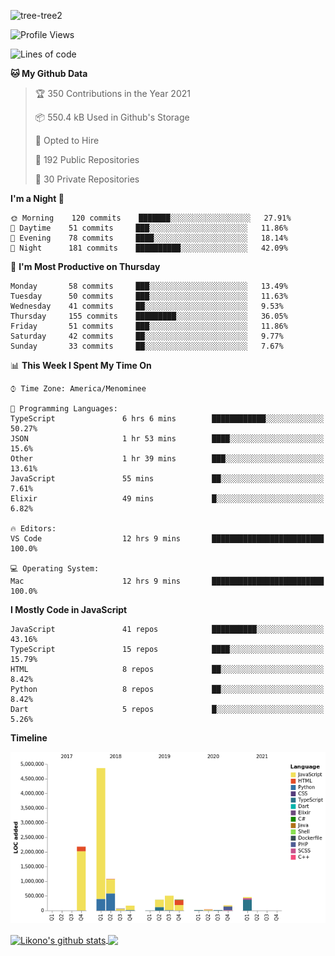 ![tree-tree2](https://user-images.githubusercontent.com/15727947/99866266-688a6380-2b75-11eb-958b-273006b198d8.jpg)


<!--START_SECTION:waka-->
![Profile Views](http://img.shields.io/badge/Profile%20Views-0-blue)

![Lines of code](https://img.shields.io/badge/From%20Hello%20World%20I%27ve%20Written-10.3%20million%20lines%20of%20code-blue)

**🐱 My Github Data** 

> 🏆 350 Contributions in the Year 2021
 > 
> 📦 550.4 kB Used in Github's Storage 
 > 
> 💼 Opted to Hire
 > 
> 📜 192 Public Repositories 
 > 
> 🔑 30 Private Repositories  
 > 
**I'm a Night 🦉** 

```text
🌞 Morning    120 commits    ███████░░░░░░░░░░░░░░░░░░   27.91% 
🌆 Daytime    51 commits     ███░░░░░░░░░░░░░░░░░░░░░░   11.86% 
🌃 Evening    78 commits     ████░░░░░░░░░░░░░░░░░░░░░   18.14% 
🌙 Night      181 commits    ██████████░░░░░░░░░░░░░░░   42.09%

```
📅 **I'm Most Productive on Thursday** 

```text
Monday       58 commits     ███░░░░░░░░░░░░░░░░░░░░░░   13.49% 
Tuesday      50 commits     ███░░░░░░░░░░░░░░░░░░░░░░   11.63% 
Wednesday    41 commits     ██░░░░░░░░░░░░░░░░░░░░░░░   9.53% 
Thursday     155 commits    █████████░░░░░░░░░░░░░░░░   36.05% 
Friday       51 commits     ███░░░░░░░░░░░░░░░░░░░░░░   11.86% 
Saturday     42 commits     ██░░░░░░░░░░░░░░░░░░░░░░░   9.77% 
Sunday       33 commits     ██░░░░░░░░░░░░░░░░░░░░░░░   7.67%

```


📊 **This Week I Spent My Time On** 

```text
⌚︎ Time Zone: America/Menominee

💬 Programming Languages: 
TypeScript               6 hrs 6 mins        ████████████░░░░░░░░░░░░░   50.27% 
JSON                     1 hr 53 mins        ████░░░░░░░░░░░░░░░░░░░░░   15.6% 
Other                    1 hr 39 mins        ███░░░░░░░░░░░░░░░░░░░░░░   13.61% 
JavaScript               55 mins             ██░░░░░░░░░░░░░░░░░░░░░░░   7.61% 
Elixir                   49 mins             █░░░░░░░░░░░░░░░░░░░░░░░░   6.82%

🔥 Editors: 
VS Code                  12 hrs 9 mins       █████████████████████████   100.0%

💻 Operating System: 
Mac                      12 hrs 9 mins       █████████████████████████   100.0%

```

**I Mostly Code in JavaScript** 

```text
JavaScript               41 repos            ██████████░░░░░░░░░░░░░░░   43.16% 
TypeScript               15 repos            ████░░░░░░░░░░░░░░░░░░░░░   15.79% 
HTML                     8 repos             ██░░░░░░░░░░░░░░░░░░░░░░░   8.42% 
Python                   8 repos             ██░░░░░░░░░░░░░░░░░░░░░░░   8.42% 
Dart                     5 repos             █░░░░░░░░░░░░░░░░░░░░░░░░   5.26%

```


**Timeline**

![Chart not found](https://raw.githubusercontent.com/ianlikono/ianlikono/main/charts/bar_graph.png) 


<!--END_SECTION:waka-->


<a href="https://github.com/ianlikono">
  <img align="center" src="https://github-readme-stats.anuraghazra1.vercel.app/api?username=ianlikono&show_icons=true&include_all_commits=true&theme=material-palenight" alt="Likono's github stats" />
</a>
<a href="https://github.com/ianlikono">
  <img align="center" src="https://github-readme-stats.anuraghazra1.vercel.app/api/top-langs/?username=ianlikono&layout=compact&theme=material-palenight" />
</a>

